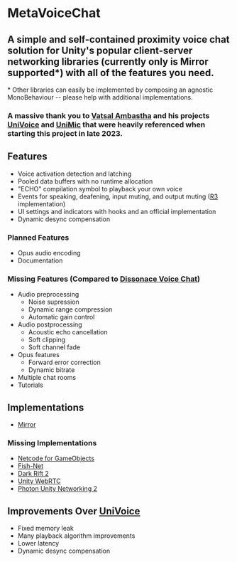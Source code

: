 # MetaVoiceChat
 
## A simple and self-contained proximity voice chat solution for Unity's popular client-server networking libraries (currently only is Mirror supported*) with all of the features you need.
&ast; Other libraries can easily be implemented by composing an agnostic MonoBehaviour -- please help with additional implementations.

### A massive thank you to [Vatsal Ambastha](https://github.com/adrenak) and his projects [UniVoice](https://github.com/adrenak/univoice) and [UniMic](https://github.com/adrenak/unimic) that were heavily referenced when starting this project in late 2023.

## Features
- Voice activation detection and latching
- Pooled data buffers with no runtime allocation
- "ECHO" compilation symbol to playback your own voice
- Events for speaking, deafening, input muting, and output muting ([R3](https://github.com/Cysharp/R3) implementation)
- UI settings and indicators with hooks and an official implementation
- Dynamic desync compensation

### Planned Features
- Opus audio encoding
- Documentation

### Missing Features (Compared to [Dissonace Voice Chat](https://assetstore.unity.com/packages/tools/audio/dissonance-voice-chat-70078))
- Audio preprocessing
    - Noise supression
    - Dynamic range compression
    - Automatic gain control
- Audio postprocessing
    - Acoustic echo cancellation
    - Soft clipping
    - Soft channel fade
- Opus features
    - Forward error correction
    - Dynamic bitrate
- Multiple chat rooms
- Tutorials

## Implementations
- [Mirror](https://github.com/MirrorNetworking/Mirror)

### Missing Implementations
- [Netcode for GameObjects](https://docs-multiplayer.unity3d.com/netcode/current/about/)
- [Fish-Net](https://fish-networking.gitbook.io/docs)
- [Dark Rift 2](https://github.com/DarkRiftNetworking/DarkRift)
- [Unity WebRTC](https://github.com/Unity-Technologies/com.unity.webrtc)
- [Photon Unity Networking 2](https://www.photonengine.com/pun)

## Improvements Over [UniVoice](https://github.com/adrenak/univoice)
- Fixed memory leak
- Many playback algorithm improvements
- Lower latency
- Dynamic desync compensation
